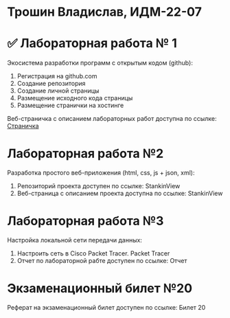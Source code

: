 # Трошин Владислав, ИДМ-22-07
# ✅ Лабораторная работа № 1
Экосистема разработки программ с открытым кодом (github):

1. Регистрация на github.com
2. Создание репозитория
3. Создание личной страницы
4. Размещение исходного кода страницы
5. Размещение странички на хостинге

Веб-страничка с описанием лабораторных работ доступна по ссылке: [Страничка](https://tromb17.github.io/)

# Лабораторная работа №2
Разработка простого веб-приложения (html, css, js + json, xml):

1. Репозиторий проекта доступен по ссылке: StankinView
2. Веб-страница с описанием проекта доступна по ссылке: StankinView

# Лабораторная работа №3
Настройка локальной сети передачи данных:
1. Настроить сеть в Cisco Packet Tracer. Packet Tracer
2. Отчет по лабораторной рабте доступен по ссылке: Отчет

# Экзаменационный билет №20
Реферат на экзаменационный билет доступен по ссылке: Билет 20

